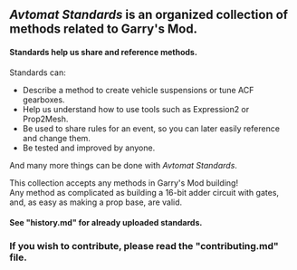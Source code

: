 ## *Avtomat Standards* is an organized collection of methods related to Garry's Mod.
#### Standards help us share and reference methods.<br>
Standards can:<br>
- Describe a method to create vehicle suspensions or tune ACF gearboxes.
- Help us understand how to use tools such as Expression2 or Prop2Mesh.
- Be used to share rules for an event, so you can later easily reference and change them.
- Be tested and improved by anyone.

And many more things can be done with *Avtomat Standards*.

This collection accepts any methods in Garry's Mod building!<br>
Any method as complicated as building a 16-bit adder circuit with gates, and, as easy as making a prop base, are valid.<br>

#### See "history.md" for already uploaded standards.

### If you wish to contribute, please read the "contributing.md" file.
